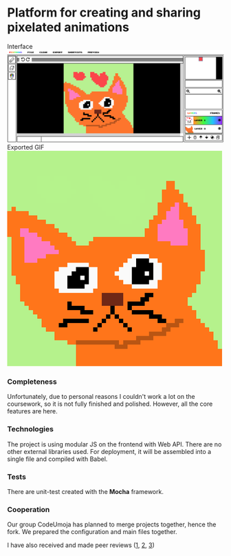# Platform for creating and sharing pixelated animations <br>

Interface <br>
<img src="./examples/interface.png"> <br>
Exported GIF <br>
<img src="./examples/exported.gif">

<h3>Completeness</h3>

Unfortunately, due to personal reasons I couldn't work a lot on the coursework, so it is not fully finished and polished. However, all the core features are here.

<h3>Technologies</h3>

The project is using modular JS on the frontend with Web API. There are no other external libraries used.  For deployment, it will be assembled into a single file and compiled with Babel. 

<h3>Tests</h3>

There are unit-test created with the <b>Mocha</b> framework.

<h3>Cooperation</h3>

Our group CodeUmoja has planned to merge projects together, hence the fork. We prepared the configuration and main files together.

I have also received and made peer reviews ([1](https://github.com/MrSampy/Map-Gen-2D/issues/2), [2](https://github.com/jinworldwildhandsome/graphic_calculator/issues/1), [3](https://github.com/Dimdim28/Tanks.js/issues/2))
